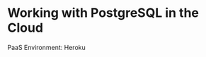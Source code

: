 [comment]: # (Reference: Chapter 12 - Developing Modern DB Apps with Postgres)

# Working with PostgreSQL in the Cloud 
PaaS Environment: Heroku
